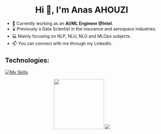 <h1 align="center">Hi 👋, I'm Anas AHOUZI</h1>

- 👨‍ Currently working as an **AI/ML Engineer @Intel**.
- ⌛ Previously a Data Scientist in the insurance and aerospace industries.
- 💻 Mainly focusing on NLP, NLU, NLG and MLOps subjects.
- 📫 You can connect with me through my LinkedIn.

<h2>Technologies:</h2>

[![My Skills](https://skillicons.dev/icons?i=python,cpp,java,tensorflow,pytorch,r,matlab,docker,kubernetes,gcp,html,css,js,jquery,flask,fastapi,graphql,heroku,sqlite,mysql,postgresql,mongodb,linux,bash,selenium,git,github,gitlab,latex,vscode)](https://skillicons.dev)


<p align="center">
   <img src="https://github-readme-stats-ilab.vercel.app/api?username=aahouzi&border_color=2e4058" height="165"/>
   <img src="https://github-readme-stats-ilab.vercel.app/api/top-langs/?username=aahouzi&hide_progress=false&layout=compact&border_color=2e4058" />       
</p>

